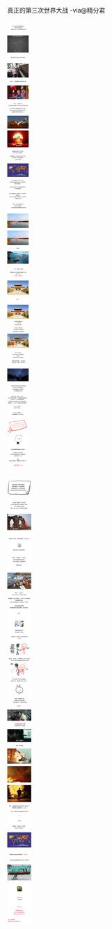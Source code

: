 真正的第三次世界大战  -via@精分君

![73215ed04e684d038f88ff5772fa2a3f.jpg](https://raw.githubusercontent.com/wxlzmt/cdn1/master/ext/qw/groups/30100/73215ed04e684d038f88ff5772fa2a3f.jpg)

![dfba7ba06dfb42d7b163ce869ba59adf.jpg](https://raw.githubusercontent.com/wxlzmt/cdn1/master/ext/qw/groups/30100/dfba7ba06dfb42d7b163ce869ba59adf.jpg)
